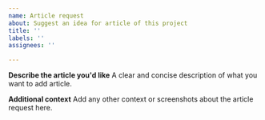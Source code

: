 ```yaml
---
name: Article request
about: Suggest an idea for article of this project
title: ''
labels: ''
assignees: ''

---
```


**Describe the article you'd like**
A clear and concise description of what you want to add article.

**Additional context**
Add any other context or screenshots about the article request here.
